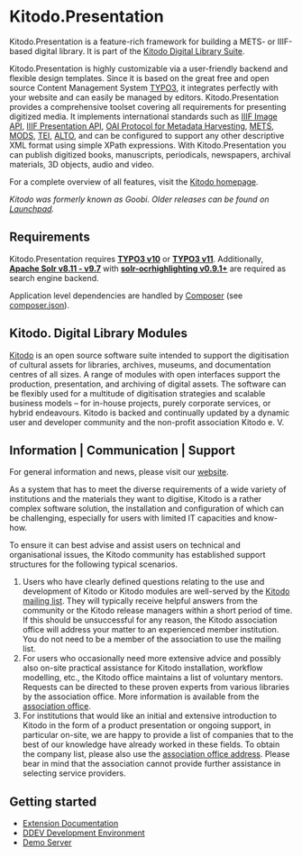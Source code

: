 # Kitodo.Presentation

Kitodo.Presentation is a feature-rich framework for building a METS- or IIIF-based digital library. It is part of the [Kitodo Digital Library Suite](https://www.kitodo.org).

Kitodo.Presentation is highly customizable via a user-friendly backend and flexible design templates. Since it is based on the great free and open source Content Management System [TYPO3](https://typo3.org), it integrates perfectly with your website and can easily be managed by editors. Kitodo.Presentation provides a comprehensive toolset covering all requirements for presenting digitized media. It implements international standards such as [IIIF Image API](https://iiif.io/api/image), [IIIF Presentation API](https://iiif.io/api/presentation), [OAI Protocol for Metadata Harvesting](https://www.openarchives.org/OAI/openarchivesprotocol.html), [METS](https://www.loc.gov/standards/mets), [MODS](https://www.loc.gov/standards/mods), [TEI](https://www.tei-c.org), [ALTO](https://www.loc.gov/standards/alto), and can be configured to support any other descriptive XML format using simple XPath expressions. With Kitodo.Presentation you can publish digitized books, manuscripts, periodicals, newspapers, archival materials, 3D objects, audio and video.

For a complete overview of all features, visit the [Kitodo homepage](https://www.kitodo.org/software/kitodopresentation/features).

*Kitodo was formerly known as Goobi. Older releases can be found on [Launchpad](https://launchpad.net/goobi-presentation).*

## Requirements

Kitodo.Presentation requires [**TYPO3 v10**](https://get.typo3.org/version/10) or [**TYPO3 v11**](https://get.typo3.org/version/11). Additionally, [**Apache Solr v8.11 - v9.7**](https://solr.apache.org) with [**solr-ocrhighlighting v0.9.1+**](https://github.com/dbmdz/solr-ocrhighlighting/releases) are required as search engine backend.

Application level dependencies are handled by [Composer](https://getcomposer.org) (see [composer.json](./composer.json)).

## Kitodo. Digital Library Modules

[Kitodo](https://github.com/kitodo) is an open source software suite intended to support the digitisation of cultural assets for libraries, archives, museums, and documentation centres of all sizes. A range of modules with open interfaces support the production, presentation, and archiving of digital assets. The software can be flexibly used for a multitude of digitisation strategies and scalable business models – for in-house projects, purely corporate services, or hybrid endeavours. Kitodo is backed and continually updated by a dynamic user and developer community and the non-profit association Kitodo e. V.

## Information | Communication | Support

For general information and news, please visit our [website](https://www.kitodo.org).

As a system that has to meet the diverse requirements of a wide variety of institutions and the materials they want to digitise, Kitodo is a rather complex software solution, the installation and configuration of which can be challenging, especially for users with limited IT capacities and know-how.

To ensure it can best advise and assist users on technical and organisational issues, the Kitodo community has established support structures for the following typical scenarios.

1. Users who have clearly defined questions relating to the use and development of Kitodo or Kitodo modules are well-served by the [Kitodo mailing list](https://maillist.slub-dresden.de/mailman3/postorius/lists/kitodo-community.kitodo.org/). They will typically receive helpful answers from the community or the Kitodo release managers within a short period of time. If this should be unsuccessful for any reason, the Kitodo association office will address your matter to an experienced member institution. You do not need to be a member of the association to use the mailing list.
2. For users who occasionally need more extensive advice and possibly also on-site practical assistance for Kitodo installation, workflow modelling, etc., the Kitodo office maintains a list of voluntary mentors. Requests can be directed to these proven experts from various libraries by the association office. More information is available from the [association office](mailto:contact@kitodo.org).
3. For institutions that would like an initial and extensive introduction to Kitodo in the form of a product presentation or ongoing support, in particular on-site, we are happy to provide a list of companies that to the best of our knowledge have already worked in these fields. To obtain the company list, please also use the [association office address](mailto:contact@kitodo.org). Please bear in mind that the association cannot provide further assistance in selecting service providers.

## Getting started

* [Extension Documentation](https://kitodo.github.io/kitodo-presentation)
* [DDEV Development Environment](https://github.com/kitodo/ddev-kitodo-presentation)
* [Demo Server](https://presentation-demo.kitodo.org/)

